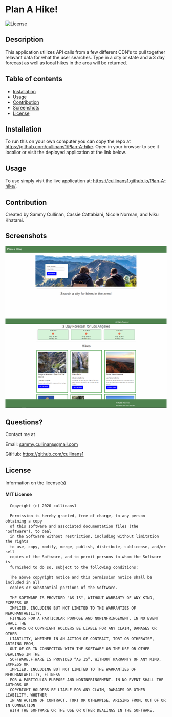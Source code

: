 
  # Plan A Hike!
  
  
  ![License](https://img.shields.io/badge/license-mit-informational.svg)
  

  ## Description
  
  This application utilizes API calls from a few different CDN's to pull together relavant data for what the user searches. Type in a city or state and a 3 day forecast as well as local hikes in the area will be returned. 

  ## Table of contents

  * [Installation](#installation)
  * [Usage](#usage)
  * [Contribution](#contribution)
  * [Screenshots](#screenshots)
  * [License](#license)

  ## Installation

  To run this on your own computer you can copy the repo at https://github.com/cullinans1/Plan-A-hike. Open in your browser to see it locallor or visit the deployed application at the link below. 

  ## Usage 

  To use simply visit the live application at: https://cullinans1.github.io/Plan-A-hike/.

  ## Contribution

  Created by Sammy Cullinan, Cassie Cattabiani, Nicole Norman, and Niku Khatami.

  ## Screenshots

  ![Project Screenshot](/assets/images/screenshot.png)
  ![Project Screenshot](/assets/images/screenshot2.png)


  ## Questions?

  Contact me at 

  Email: sammy.cullinan@gmail.com

  GitHub: https://github.com/cullinans1

  ## License

  Information on the license(s)

  
  #### MIT License

      Copyright (c) 2020 cullinans1

      Permission is hereby granted, free of charge, to any person obtaining a copy
      of this software and associated documentation files (the "Software"), to deal
      in the Software without restriction, including without limitation the rights
      to use, copy, modify, merge, publish, distribute, sublicense, and/or sell
      copies of the Software, and to permit persons to whom the Software is
      furnished to do so, subject to the following conditions:

      The above copyright notice and this permission notice shall be included in all
      copies or substantial portions of the Software.

      THE SOFTWARE IS PROVIDED "AS IS", WITHOUT WARRANTY OF ANY KIND, EXPRESS OR
      IMPLIED, INCLUDING BUT NOT LIMITED TO THE WARRANTIES OF MERCHANTABILITY,
      FITNESS FOR A PARTICULAR PURPOSE AND NONINFRINGEMENT. IN NO EVENT SHALL THE
      AUTHORS OR COPYRIGHT HOLDERS BE LIABLE FOR ANY CLAIM, DAMAGES OR OTHER
      LIABILITY, WHETHER IN AN ACTION OF CONTRACT, TORT OR OTHERWISE, ARISING FROM,
      OUT OF OR IN CONNECTION WITH THE SOFTWARE OR THE USE OR OTHER DEALINGS IN THE
      SOFTWARE.FTWARE IS PROVIDED “AS IS”, WITHOUT WARRANTY OF ANY KIND, EXPRESS OR 
      IMPLIED, INCLUDING BUT NOT LIMITED TO THE WARRANTIES OF MERCHANTABILITY, FITNESS 
      FOR A PARTICULAR PURPOSE AND NONINFRINGEMENT. IN NO EVENT SHALL THE AUTHORS OR 
      COPYRIGHT HOLDERS BE LIABLE FOR ANY CLAIM, DAMAGES OR OTHER LIABILITY, WHETHER 
      IN AN ACTION OF CONTRACT, TORT OR OTHERWISE, ARISING FROM, OUT OF OR IN CONNECTION 
      WITH THE SOFTWARE OR THE USE OR OTHER DEALINGS IN THE SOFTWARE.
      

  